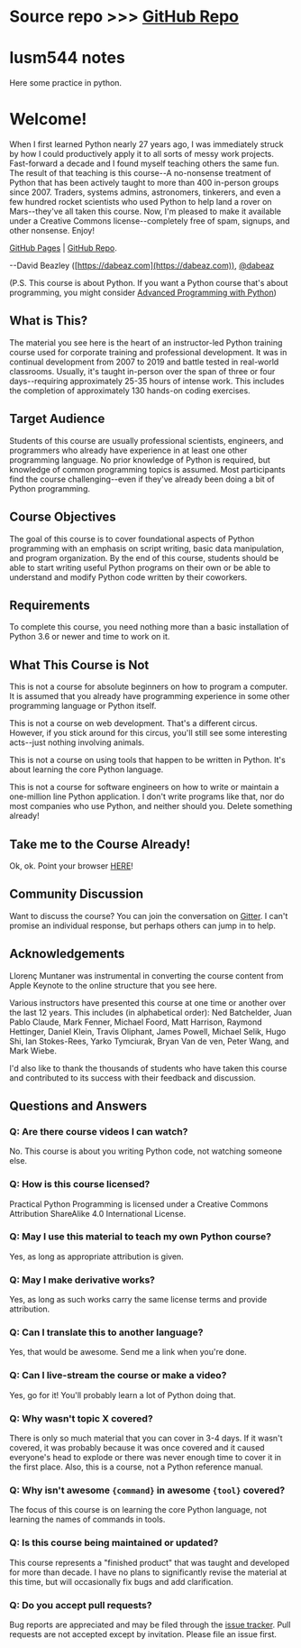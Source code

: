 # Source repo >>> [GitHub Repo](https://github.com/dabeaz-course/practical-python)

# lusm544 notes
Here some practice in python.

# Welcome!

When I first learned Python nearly 27 years ago, I was immediately
struck by how I could productively apply it to all sorts of messy work
projects. Fast-forward a decade and I found myself teaching others the
same fun.  The result of that teaching is this course--A no-nonsense
treatment of Python that has been actively taught to more than 400
in-person groups since 2007.  Traders, systems admins, astronomers,
tinkerers, and even a few hundred rocket scientists who used Python to
help land a rover on Mars--they've all taken this course. Now, I'm
pleased to make it available under a Creative Commons license--completely
free of spam, signups, and other nonsense. Enjoy!

[GitHub Pages](https://dabeaz-course.github.io/practical-python) | [GitHub Repo](https://github.com/dabeaz-course/practical-python).

--David Beazley ([https://dabeaz.com](https://dabeaz.com)), [@dabeaz](https://mastodon.social/@dabeaz)

(P.S. This course is about Python. If you want a Python course that's about programming,
you might consider [Advanced Programming with Python](https://www.dabeaz.com/advprog.html))

## What is This?

The material you see here is the heart of an instructor-led Python
training course used for corporate training and professional
development. It was in continual development from 2007 to 2019 and
battle tested in real-world classrooms.  Usually, it's taught
in-person over the span of three or four days--requiring approximately
25-35 hours of intense work. This includes the completion of
approximately 130 hands-on coding exercises.

## Target Audience

Students of this course are usually professional scientists,
engineers, and programmers who already have experience in at least one
other programming language. No prior knowledge of Python is required,
but knowledge of common programming topics is assumed.  Most
participants find the course challenging--even if they've already been
doing a bit of Python programming.

## Course Objectives

The goal of this course is to cover foundational aspects of Python
programming with an emphasis on script writing, basic data manipulation, and
program organization.  By the end of this course, students should be
able to start writing useful Python programs on their own or be able
to understand and modify Python code written by their
coworkers.

## Requirements

To complete this course, you need nothing more than a basic
installation of Python 3.6 or newer and time to work on it.

## What This Course is Not

This is not a course for absolute beginners on how to program a
computer.  It is assumed that you already have programming experience
in some other programming language or Python itself.

This is not a course on web development.  That's a different
circus. However, if you stick around for this circus, you'll still see
some interesting acts--just nothing involving animals.

This is not a course on using tools that happen to be written
in Python. It's about learning the core Python language.

This is not a course for software engineers on how to write or
maintain a one-million line Python application. I don't write programs
like that, nor do most companies who use Python, and neither should
you. Delete something already!

## Take me to the Course Already!

Ok, ok. Point your browser [HERE](Notes/Contents.md)!

## Community Discussion

Want to discuss the course?  You can join the conversation on
[Gitter](https://gitter.im/dabeaz-course/practical-python).  I can't
promise an individual response, but perhaps others can jump in to help.

## Acknowledgements

Llorenç Muntaner was instrumental in converting the course content from
Apple Keynote to the online structure that you see here.

Various instructors have presented this course at one time or another
over the last 12 years. This includes (in alphabetical order): Ned
Batchelder, Juan Pablo Claude, Mark Fenner, Michael Foord, Matt
Harrison, Raymond Hettinger, Daniel Klein, Travis Oliphant, James
Powell, Michael Selik, Hugo Shi, Ian Stokes-Rees, Yarko Tymciurak,
Bryan Van de ven, Peter Wang, and Mark Wiebe.

I'd also like to thank the thousands of students who have taken this
course and contributed to its success with their feedback and
discussion.

## Questions and Answers

### Q: Are there course videos I can watch?

No. This course is about you writing Python code, not watching someone else.

### Q: How is this course licensed?

Practical Python Programming is licensed under a Creative Commons Attribution ShareAlike 4.0 International License.

### Q: May I use this material to teach my own Python course?

Yes, as long as appropriate attribution is given.

### Q: May I make derivative works?

Yes, as long as such works carry the same license terms and provide attribution.

### Q: Can I translate this to another language?

Yes, that would be awesome.  Send me a link when you're done.

### Q: Can I live-stream the course or make a video?

Yes, go for it!  You'll probably learn a lot of Python doing that.

### Q: Why wasn't topic X covered?

There is only so much material that you can cover in 3-4 days.  If
it wasn't covered, it was probably because it was once covered and it
caused everyone's head to explode or there was never enough time to
cover it in the first place.   Also, this is a course, not a Python
reference manual.

### Q: Why isn't awesome `{command}` in awesome `{tool}` covered?

The focus of this course is on learning the core Python language,
not learning the names of commands in tools.

### Q: Is this course being maintained or updated?

This course represents a "finished product" that was taught and
developed for more than decade.  I have no plans to significantly
revise the material at this time, but will occasionally fix bugs and
add clarification.

### Q: Do you accept pull requests?

Bug reports are appreciated and may be filed through the
[issue tracker](https://github.com/dabeaz-course/practical-python/issues).
Pull requests are not accepted except by invitation. Please file an issue first.


